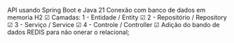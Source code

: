 API usando Spring Boot e Java 21
Conexão com banco de dados em memoria H2 ☑
Camadas:
    1 - Entidade / Entity ☑ 
    2 - Repositório / Repository ☑
    3 - Serviço / Service ☑
    4 - Controle / Controller ☑
Adição do bando de dados REDIS para não onerar o relacional;
